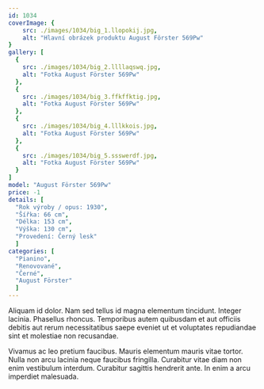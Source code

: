 ```yaml
---
id: 1034
coverImage: {
    src: ./images/1034/big_1.llopokij.jpg,
    alt: "Hlavní obrázek produktu August Förster 569Pw"
}
gallery: [
  {
    src: ./images/1034/big_2.llllaqswq.jpg,
    alt: "Fotka August Förster 569Pw"
  },
  {
    src: ./images/1034/big_3.ffkffktig.jpg,
    alt: "Fotka August Förster 569Pw"
  },
  {
    src: ./images/1034/big_4.lllkkois.jpg,
    alt: "Fotka August Förster 569Pw"
  },
  {
    src: ./images/1034/big_5.ssswerdf.jpg,
    alt: "Fotka August Förster 569Pw"
  }
]
model: "August Förster 569Pw"
price: -1
details: [
  "Rok výroby / opus: 1930",
  "Šířka: 66 cm",
  "Délka: 153 cm",
  "Výška: 130 cm",
  "Provedení: Černý lesk"
  ]
categories: [
  "Pianino",
  "Renovované",
  "Černé",
  "August Förster"
  ]
---
```


Aliquam id dolor. Nam sed tellus id magna elementum tincidunt. Integer lacinia. Phasellus rhoncus. Temporibus autem quibusdam et aut officiis debitis aut rerum necessitatibus saepe eveniet ut et voluptates repudiandae sint et molestiae non recusandae.

Vivamus ac leo pretium faucibus. Mauris elementum mauris vitae tortor. Nulla non arcu lacinia neque faucibus fringilla. Curabitur vitae diam non enim vestibulum interdum. Curabitur sagittis hendrerit ante. In enim a arcu imperdiet malesuada.